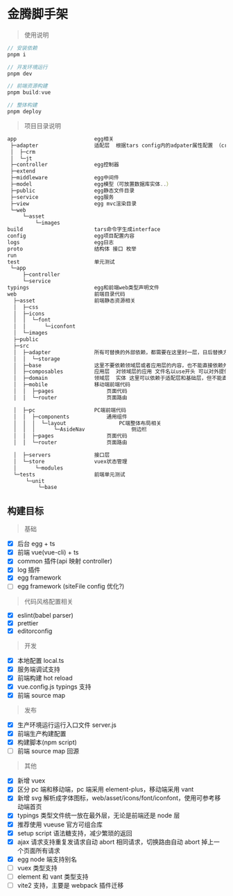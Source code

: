 # 金腾脚手架
> 使用说明
```javascript
// 安装依赖
pnpm i 

// 开发环境运行
pnpm dev

// 前端资源构建
pnpm build:vue

// 整体构建
pnpm deploy
```


> 项目目录说明
```javascript
app                         egg相关
 ├─adapter                  适配层  根据tars config内的adpater属性配置 （crm | jt） 项目运行时adpater就会指向对应的文件夹目录（crm | jt）
 │  ├─crm                   
 │  └─jt                    
 ├─controller               egg控制器
 ├─extend                   
 ├─middleware               egg中间件
 ├─model                    egg模型（可放置数据库实体..）
 ├─public                   egg静态文件目录
 ├─service                  egg服务
 ├─view                     egg mvc渲染目录 
 └─web                      
     └─asset
         └─images
build                       tars命令字生成interface
config                      egg项目配置内容
logs                        egg日志
proto                       结构体 接口 枚举
run                         
test                        单元测试
 └─app
     ├─controller
     └─service
typings                     egg和前端web类型声明文件
web                         前端目录代码
  ├─asset                   前端静态资源相关
  │  ├─css
  │  ├─icons
  │  │  └─font
  │  │      └─iconfont
  │  └─images
  ├─public
  ├─src
  │  ├─adapter              所有可替换的外部依赖，都需要在这里封一层，日后替换方便
  │  │  └─storage
  │  ├─base                 这里不要依赖领域层或者应用层的内容，也不能直接依赖外部库
  │  ├─composables          应用层  对领域层的应用 文件名以use开头 可以对外提供单例，也可以提供一些便捷方式
  │  ├─domain               领域层  实体 这里可以依赖于适配层和基础层，但不能直接依赖外部库或应用层。    
  │  ├─mobile               移动端前端代码
  │  │  ├─pages                 页面代码
  │  │  └─router                页面路由

  │  ├─pc                   PC端前端代码
  │  │  ├─components            通用组件
  │  │  │  └─layout                 PC端整体布局相关
  │  │  │      └─AsideNav               侧边栏
  │  │  ├─pages                 页面代码
  │  │  └─router                页面路由

  │  ├─servers              接口层
  │  └─store                vuex状态管理
  │      └─modules
  └─tests                   前端单元测试
      └─unit
          └─base
```

## 构建目标

> 基础

-   [x] 后台 egg + ts
-   [x] 前端 vue(vue-cli) + ts
-   [x] common 插件(api 映射 controller)
-   [x] log 插件
-   [x] egg framework
-   [ ] egg framework (siteFile config 优化?)

> 代码风格配置相关

-   [x] eslint(babel parser)
-   [x] prettier
-   [x] editorconfig

> 开发

-   [x] 本地配置 local.ts
-   [x] 服务端调试支持
-   [x] 前端构建 hot reload
-   [x] vue.config.js typings 支持
-   [x] 前端 source map

> 发布

-   [x] 生产环境运行运行入口文件 server.js
-   [x] 前端生产构建配置
-   [x] 构建脚本(npm script)
-   [ ] 前端 source map 回源

> 其他

-   [x] 新增 vuex
-   [x] 区分 pc 端和移动端，pc 端采用 element-plus，移动端采用 vant
-   [x] 新增 svg 解析成字体图标，web/asset/icons/font/iconfont，使用可参考移动端首页
-   [x] typings 类型文件统一放在最外层，无论是前端还是 node 层
-   [x] 推荐使用 vueuse 官方可组合库
-   [x] setup script 语法糖支持，减少繁琐的返回
-   [x] ajax 请求支持重复发请求自动 abort 相同请求，切换路由自动 abort 掉上一个页面所有请求
-   [x] egg node 端支持别名
-   [ ] vuex 类型支持
-   [ ] element 和 vant 类型支持
-   [ ] vite2 支持，主要是 webpack 插件迁移
